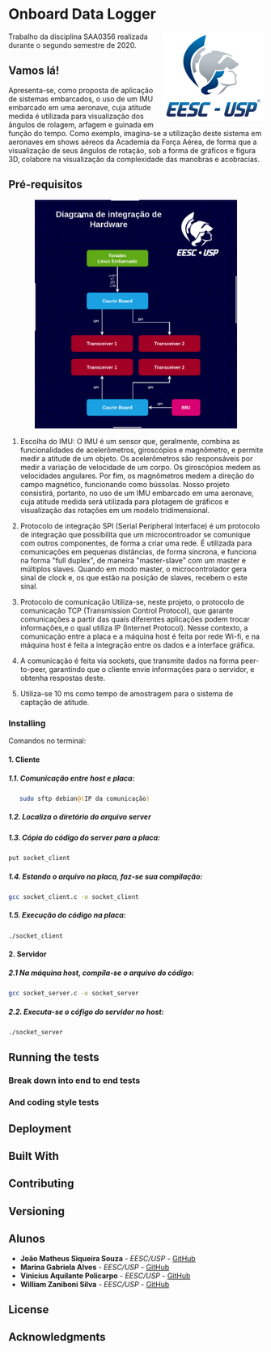 # Onboard Data Logger

<img src="./img/logo_eesc.png" align="right"
     alt="Logo EESC" width="200" height="175">

Trabalho da disciplina SAA0356 realizada durante o segundo semestre de 2020.

## Vamos lá!

Apresenta-se, como proposta de aplicação de sistemas embarcados, o uso de um IMU embarcado em uma aeronave, cuja atitude medida é utilizada para visualização dos ângulos de rolagem, arfagem e guinada em função do tempo. Como exemplo, imagina-se a utilização deste sistema em aeronaves em shows aéreos da Academia da Força Aérea, de forma que a visualização de seus ângulos de rotação, sob a forma de gráficos e figura 3D, colabore na visualização da complexidade das manobras e acobracias. 

## Pré-requisitos

<p align="center">
  <img src="./img/hardware_diagram.png" alt="Logo EESC" width="400">
</p>


1. Escolha do IMU: 
O IMU é um sensor que, geralmente, combina as funcionalidades de acelerômetros, giroscópios e magnômetro, e permite medir a atitude de um objeto. 
Os acelerômetros são responsáveis por medir a variação de velocidade de um corpo. Os giroscópios medem as velocidades angulares. Por fim, os magnômetros medem a direção do campo magnético, funcionando como bússolas. 
Nosso projeto consistirá, portanto, no uso de um IMU embarcado em uma aeronave, cuja atitude medida será utilizada para plotagem de gráficos e visualização das rotações em um modelo tridimensional.

2. Protocolo de integração
SPI (Serial Peripheral Interface) é um protocolo de integração que possibilita que um microcontroador se comunique com outros componentes, de forma a criar uma rede. É utilizada para comunicações em pequenas distâncias, de forma síncrona, e funciona na forma "full duplex", de maneira "master-slave" com um master e múltiplos slaves.
Quando em modo master, o microcontrolador gera sinal de clock e, os que estão na posição de slaves, recebem o este sinal.

3. Protocolo de comunicação
Utiliza-se, neste projeto, o protocolo de comunicação TCP (Transmission Control Protocol), que garante comunicações a partir das quais diferentes aplicações podem trocar informações,e o qual utiliza IP (Internet Protocol). Nesse contexto, a comunicação entre a placa e a máquina host é feita por rede Wi-fi, e na máquina host é feita a integração entre os dados e a interface gráfica.

4. A comunicação é feita via sockets, que transmite dados na forma peer-to-peer, garantindo que o cliente envie informações para o servidor, e obtenha respostas deste.

5. Utiliza-se 10 ms como tempo de amostragem para o sistema de captação de atitude.



### Installing

Comandos no terminal:

#### 1. Cliente

##### 1.1. Comunicação entre host e placa: 

```sh
   sudo sftp debian@(IP da comunicação)
```

##### 1.2. Localiza o diretório do arquivo server

##### 1.3. Cópia do código do server para a placa:
```sh
put socket_client 
```
##### 1.4. Estando o arquivo na placa, faz-se sua compilação:
```sh
gcc socket_client.c -o socket_client
```
##### 1.5. Execução do código na placa:
```sh
./socket_client
```
#### 2. Servidor

##### 2.1 Na máquina host, compila-se o arquivo do código:
```sh
gcc socket_server.c -o socket_server
```
##### 2.2. Executa-se o cófigo do servidor no host:
```sh
./socket_server
```

## Running the tests


### Break down into end to end tests



### And coding style tests


## Deployment


## Built With

## Contributing


## Versioning


## Alunos

* **João Matheus Siqueira Souza** - *EESC/USP* - [GitHub](https://github.com/jmssouza)
* **Marina Gabriela Alves** - *EESC/USP* - [GitHub](https://github.com/MarinaGabrielaAlves)
* **Vinicius Aquilante Policarpo** - *EESC/USP* - [GitHub](https://github.com/viniciusapolicarpo)
* **William Zaniboni Silva** - *EESC/USP* - [GitHub](https://github.com/WilliamZaniboni)

## License


## Acknowledgments


